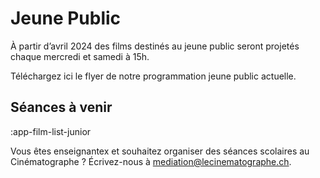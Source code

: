# Jeune Public

À partir d’avril 2024 des films destinés au jeune public seront projetés chaque mercredi et samedi à 15h. 

Téléchargez ici le flyer de notre programmation jeune public actuelle.

## Séances à venir
:app-film-list-junior

Vous êtes enseignantex et souhaitez organiser des séances scolaires au Cinématographe ? Écrivez-nous à mediation@lecinematographe.ch.
